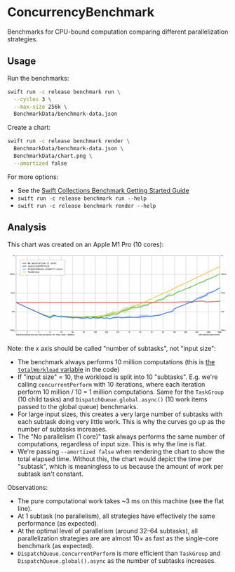 # ConcurrencyBenchmark

Benchmarks for CPU-bound computation comparing different parallelization strategies.

## Usage

Run the benchmarks:

```sh
swift run -c release benchmark run \
  --cycles 3 \
  --max-size 256k \
  BenchmarkData/benchmark-data.json
```

Create a chart:

```sh
swift run -c release benchmark render \
  BenchmarkData/benchmark-data.json \
  BenchmarkData/chart.png \
  --amortized false
```

For more options:
- See the [Swift Collections Benchmark Getting Started Guide](https://github.com/apple/swift-collections-benchmark/blob/main/Documentation/01%20Getting%20Started.md)
- `swift run -c release benchmark run --help`
- `swift run -c release benchmark render --help`

## Analysis

This chart was created on an Apple M1 Pro (10 cores):

![Current chart](BenchmarkData/chart.png)

Note: the x axis should be called "number of subtasks", not "input size":

- The benchmark always performs 10 million computations (this is [the `totalWorkload` variable](https://github.com/ole/ConcurrencyBenchmark/blob/main/Sources/BenchmarkCLI/Main.swift#L5) in the code)
- If "input size" = 10, the workload is split into 10 "subtasks". E.g. we're calling `concurrentPerform` with 10 iterations, where each iteration perform 10 million / 10 = 1 million computations. Same for the `TaskGroup` (10 child tasks) and `DispatchQueue.global.async()` (10 work items passed to the global queue) benchmarks.
- For large input sizes, this creates a very large number of subtasks with each subtask doing very little work. This is why the curves go up as the number of subtasks increases.
- The "No parallelism (1 core)" task always performs the same number of computations, regardless of input size. This is why the line is flat.
- We're passing `--amortized false` when rendering the chart to show the total elapsed time. Without this, the chart would depict the time per "subtask", which is meaningless to us because the amount of work per subtask isn't constant. 

Observations:

- The pure computational work takes ~3 ms on this machine (see the flat line). 
- At 1 subtask (no parallelism), all strategies have effectively the same performance (as expected).
- At the optimal level of parallelism (around 32–64 subtasks), all parallelization strategies are are almost 10× as fast as the single-core benchmark (as expected).
- `DispatchQueue.concurrentPerform` is more efficient than `TaskGroup` and `DispatchQueue.global().async` as the number of subtasks increases.  
